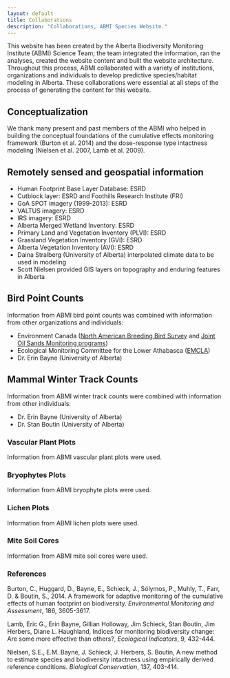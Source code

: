```yaml
---
layout: default
title: Collaborations
description: "Collaborations, ABMI Species Website."
---
```


This website has been created by the Alberta Biodiversity Monitoring Institute (ABMI) Science Team; the team integrated the information, ran the analyses, created the website content and built the website architecture. Throughout this process, ABMI collaborated with a variety of institutions, organizations and individuals to develop predictive species/habitat modeling in Alberta. These collaborations were essential at all steps of the process of generating the content for this website.

## Conceptualization

We thank many present and past members of the ABMI who helped in building the conceptual foundations of the cumulative effects monitoring framework (Burton et al. 2014) and the dose-response type intactness modeling (Nielsen et al. 2007, Lamb et al. 2009).

## Remotely sensed and geospatial information 

* Human Footprint Base Layer Database: ESRD
* Cutblock layer: ESRD and Foothills Research Institute (FRI)
* GoA SPOT imagery (1999-2013): ESRD
* VALTUS imagery: ESRD 
* IRS imagery: ESRD
* Alberta Merged Wetland Inventory: ESRD
* Primary Land and Vegetation Inventory (PLVI): ESRD
* Grassland Vegetation Inventory (GVI): ESRD
* Alberta Vegetation  Inventory (AVI): ESRD
* Daina Stralberg (University of Alberta) interpolated climate data  to be used in modeling
* Scott Nielsen provided GIS layers on topography and enduring  features in Alberta

## Bird Point Counts 
Information from ABMI bird point counts was combined with information from other organizations and individuals:

* Environment Canada ([North American Breeding Bird Survey](https://ec.gc.ca/reom-mbs/) and [Joint Oil Sands Monitoring programs](http://www.jointoilsandsmonitoring.ca))
* Ecological Monitoring Committee for the Lower Athabasca ([EMCLA](http://www.emcla.ca/))
* Dr. Erin Bayne (University of Alberta)

## Mammal Winter Track Counts 

Information from ABMI winter track counts were combined with information from other individuals:

* Dr. Erin Bayne (University of Alberta)
* Dr. Stan Boutin (University of Alberta)

### Vascular Plant Plots

Information from ABMI vascular plant plots were used.

### Bryophytes Plots

Information from ABMI bryophyte plots were used.

### Lichen Plots

Information from ABMI lichen plots were used.

### Mite Soil Cores

Information from ABMI mite soil cores were used.

### References

Burton, C., Huggard, D., Bayne, E., Schieck, J., S&oacute;lymos, P., Muhly, T., Farr, D. & Boutin, S., 2014. A framework for adaptive monitoring of the cumulative effects of human footprint on biodiversity. *Environmental Monitoring and Assessment*, 186, 3605-3617.

Lamb, Eric G., Erin Bayne, Gillian Holloway, Jim Schieck, Stan Boutin, Jim Herbers, Diane L. Haughland, Indices for monitoring biodiversity change: Are some more effective than others?, *Ecological Indicators*, 9, 432-444.

Nielsen, S.E., E.M. Bayne, J. Schieck, J. Herbers, S. Boutin, A new method to estimate species and biodiversity intactness using empirically derived reference conditions. *Biological Conservation*, 137, 403-414.
